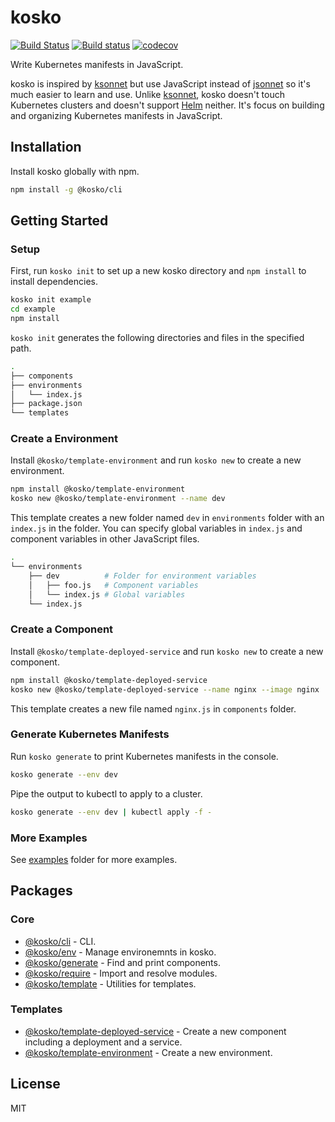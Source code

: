 # kosko

[![Build Status](https://travis-ci.org/tommy351/kosko.svg?branch=master)](https://travis-ci.org/tommy351/kosko) [![Build status](https://ci.appveyor.com/api/projects/status/db26i79eyxp8tjxj/branch/master?svg=true)](https://ci.appveyor.com/project/tommy351/kosko/branch/master) [![codecov](https://codecov.io/gh/tommy351/kosko/branch/master/graph/badge.svg)](https://codecov.io/gh/tommy351/kosko)

Write Kubernetes manifests in JavaScript.

kosko is inspired by [ksonnet] but use JavaScript instead of [jsonnet] so it's much easier to learn and use. Unlike [ksonnet], kosko doesn't touch Kubernetes clusters and doesn't support [Helm] neither. It's focus on building and organizing Kubernetes manifests in JavaScript.

## Installation

Install kosko globally with npm.

```sh
npm install -g @kosko/cli
```

## Getting Started

### Setup

First, run `kosko init` to set up a new kosko directory and `npm install` to install dependencies.

```sh
kosko init example
cd example
npm install
```

`kosko init` generates the following directories and files in the specified path.

```sh
.
├── components
├── environments
│   └── index.js
├── package.json
└── templates
```

### Create a Environment

Install `@kosko/template-environment` and run `kosko new` to create a new environment.

```sh
npm install @kosko/template-environment
kosko new @kosko/template-environment --name dev
```

This template creates a new folder named `dev` in `environments` folder with an `index.js` in the folder. You can specify global variables in `index.js` and component variables in other JavaScript files.

```sh
.
└── environments
    ├── dev          # Folder for environment variables
    │   ├── foo.js   # Component variables
    │   └── index.js # Global variables
    └── index.js
```

### Create a Component

Install `@kosko/template-deployed-service` and run `kosko new` to create a new component.

```sh
npm install @kosko/template-deployed-service
kosko new @kosko/template-deployed-service --name nginx --image nginx
```

This template creates a new file named `nginx.js` in `components` folder.

### Generate Kubernetes Manifests

Run `kosko generate` to print Kubernetes manifests in the console.

```sh
kosko generate --env dev
```

Pipe the output to kubectl to apply to a cluster.

```sh
kosko generate --env dev | kubectl apply -f -
```

### More Examples

See [examples](examples) folder for more examples.

## Packages

### Core

- [@kosko/cli](packages/cli) - CLI.
- [@kosko/env](packages/env) - Manage environemnts in kosko.
- [@kosko/generate](packages/generate) - Find and print components.
- [@kosko/require](packages/require) - Import and resolve modules.
- [@kosko/template](packages/template) - Utilities for templates.

### Templates

- [@kosko/template-deployed-service](packages/template-deployed-service) - Create a new component including a deployment and a service.
- [@kosko/template-environment](packages/template-environment) - Create a new environment.

## License

MIT

[ksonnet]: https://ksonnet.io/
[jsonnet]: https://jsonnet.org/
[helm]: https://helm.sh/
